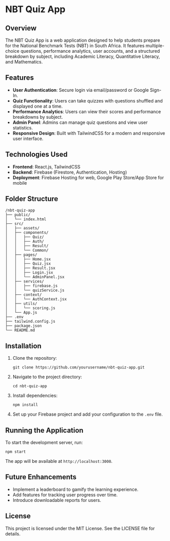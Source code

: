 # NBT Quiz App

## Overview
The NBT Quiz App is a web application designed to help students prepare for the National Benchmark Tests (NBT) in South Africa. It features multiple-choice questions, performance analytics, user accounts, and a structured breakdown by subject, including Academic Literacy, Quantitative Literacy, and Mathematics.

## Features
- **User Authentication**: Secure login via email/password or Google Sign-In.
- **Quiz Functionality**: Users can take quizzes with questions shuffled and displayed one at a time.
- **Performance Analytics**: Users can view their scores and performance breakdowns by subject.
- **Admin Panel**: Admins can manage quiz questions and view user statistics.
- **Responsive Design**: Built with TailwindCSS for a modern and responsive user interface.

## Technologies Used
- **Frontend**: React.js, TailwindCSS
- **Backend**: Firebase (Firestore, Authentication, Hosting)
- **Deployment**: Firebase Hosting for web, Google Play Store/App Store for mobile

## Folder Structure
```
/nbt-quiz-app
├── public/
│   └── index.html
├── src/
│   ├── assets/
│   ├── components/
│   │   ├── Quiz/
│   │   ├── Auth/
│   │   ├── Result/
│   │   └── Common/
│   ├── pages/
│   │   ├── Home.jsx
│   │   ├── Quiz.jsx
│   │   ├── Result.jsx
│   │   ├── Login.jsx
│   │   └── AdminPanel.jsx
│   ├── services/
│   │   ├── firebase.js
│   │   └── quizService.js
│   ├── context/
│   │   └── AuthContext.jsx
│   ├── utils/
│   │   └── scoring.js
│   └── App.js
├── .env
├── tailwind.config.js
├── package.json
└── README.md
```

## Installation
1. Clone the repository:
   ```
   git clone https://github.com/yourusername/nbt-quiz-app.git
   ```
2. Navigate to the project directory:
   ```
   cd nbt-quiz-app
   ```
3. Install dependencies:
   ```
   npm install
   ```
4. Set up your Firebase project and add your configuration to the `.env` file.

## Running the Application
To start the development server, run:
```
npm start
```
The app will be available at `http://localhost:3000`.

## Future Enhancements
- Implement a leaderboard to gamify the learning experience.
- Add features for tracking user progress over time.
- Introduce downloadable reports for users.

## License
This project is licensed under the MIT License. See the LICENSE file for details.